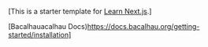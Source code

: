 [This is a starter template for [Learn Next.js](https://nextjs.org/learn).]

[Bacalhauacalhau Docs)https://docs.bacalhau.org/getting-started/installation]
